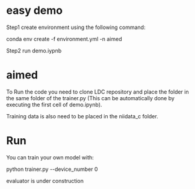 # easy demo
Step1 create environment using the following command: 

  conda env create -f environment.yml -n aimed
  
Step2 run demo.iypnb



# aimed
To Run the code you need to clone LDC repository and place the folder in the same folder of the trainer.py (This can be automatically done by executing the first cell of demo.ipynb).

Training data is also need to be placed in the niidata_c folder.

# Run
You can train your own model with:

python trainer.py --device_number 0

evaluator is under construction
